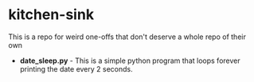 # kitchen-sink
This is a repo for weird one-offs that don't deserve a whole repo of their own

* **date_sleep.py** - This is a simple python program that loops forever printing the date every 2 seconds.
